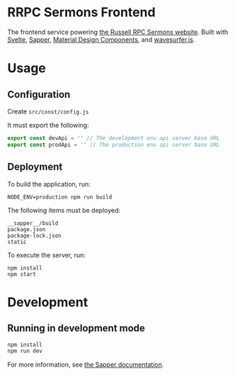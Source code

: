 # RRPC Sermons Frontend

The frontend service powering [the Russell RPC Sermons website](http://sermons.russellrpc.org/). Built with [Svelte](https://svelte.dev), [Sapper](https://sapper.svelte.dev), [Material Design Components](https://github.com/material-components/material-components-web), and [wavesurfer.js](https://wavesurfer-js.org/).

# Usage

## Configuration

Create `src/const/config.js`

It must export the following:

```js
export const devApi = '' // The development env api server base URL
export const prodApi = '' // The production env api server base URL
```

## Deployment

To build the application, run:

```shell
NODE_ENV=production npm run build
```

The following items must be deployed:

```
__sapper__/build
package.json
package-lock.json
static
```

To execute the server, run:

```shell
npm install
npm start
```

# Development

## Running in development mode

```bash
npm install
npm run dev
```

For more information, see [the Sapper documentation](https://sapper.svelte.dev/).